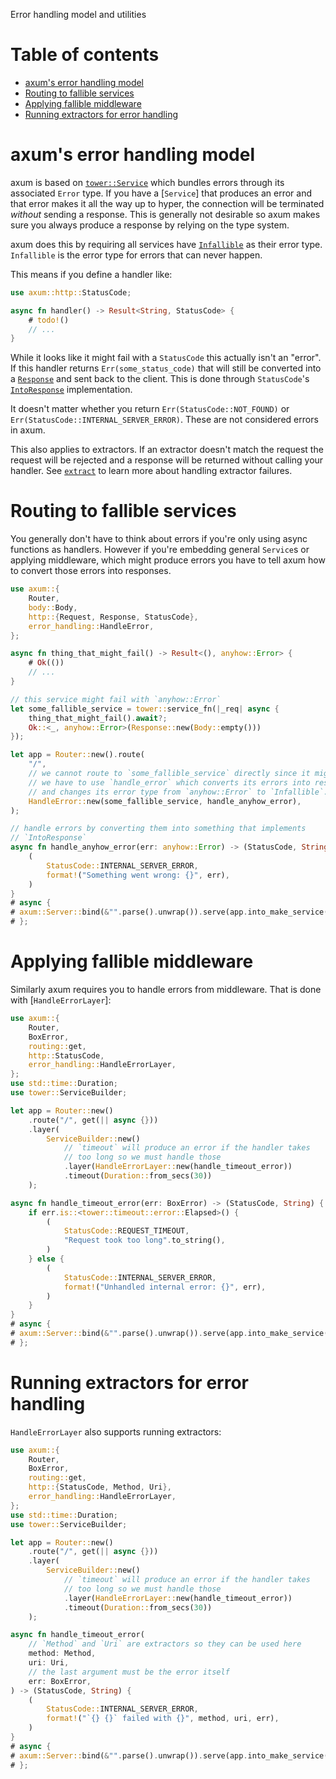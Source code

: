 Error handling model and utilities

# Table of contents

- [axum's error handling model](#axums-error-handling-model)
- [Routing to fallible services](#routing-to-fallible-services)
- [Applying fallible middleware](#applying-fallible-middleware)
- [Running extractors for error handling](#running-extractors-for-error-handling)

# axum's error handling model

axum is based on [`tower::Service`] which bundles errors through its associated
`Error` type. If you have a [`Service`] that produces an error and that error
makes it all the way up to hyper, the connection will be terminated _without_
sending a response. This is generally not desirable so axum makes sure you
always produce a response by relying on the type system.

axum does this by requiring all services have [`Infallible`] as their error
type. `Infallible` is the error type for errors that can never happen.

This means if you define a handler like:

```rust
use axum::http::StatusCode;

async fn handler() -> Result<String, StatusCode> {
    # todo!()
    // ...
}
```

While it looks like it might fail with a `StatusCode` this actually isn't an
"error". If this handler returns `Err(some_status_code)` that will still be
converted into a [`Response`] and sent back to the client. This is done
through `StatusCode`'s [`IntoResponse`] implementation.

It doesn't matter whether you return `Err(StatusCode::NOT_FOUND)` or
`Err(StatusCode::INTERNAL_SERVER_ERROR)`. These are not considered errors in
axum.

This also applies to extractors. If an extractor doesn't match the request the
request will be rejected and a response will be returned without calling your
handler. See [`extract`](crate::extract) to learn more about handling extractor
failures.

# Routing to fallible services

You generally don't have to think about errors if you're only using async
functions as handlers. However if you're embedding general `Service`s or
applying middleware, which might produce errors you have to tell axum how to
convert those errors into responses.

```rust
use axum::{
    Router,
    body::Body,
    http::{Request, Response, StatusCode},
    error_handling::HandleError,
};

async fn thing_that_might_fail() -> Result<(), anyhow::Error> {
    # Ok(())
    // ...
}

// this service might fail with `anyhow::Error`
let some_fallible_service = tower::service_fn(|_req| async {
    thing_that_might_fail().await?;
    Ok::<_, anyhow::Error>(Response::new(Body::empty()))
});

let app = Router::new().route(
    "/",
    // we cannot route to `some_fallible_service` directly since it might fail.
    // we have to use `handle_error` which converts its errors into responses
    // and changes its error type from `anyhow::Error` to `Infallible`.
    HandleError::new(some_fallible_service, handle_anyhow_error),
);

// handle errors by converting them into something that implements
// `IntoResponse`
async fn handle_anyhow_error(err: anyhow::Error) -> (StatusCode, String) {
    (
        StatusCode::INTERNAL_SERVER_ERROR,
        format!("Something went wrong: {}", err),
    )
}
# async {
# axum::Server::bind(&"".parse().unwrap()).serve(app.into_make_service()).await.unwrap();
# };
```

# Applying fallible middleware

Similarly axum requires you to handle errors from middleware. That is done with
[`HandleErrorLayer`]:

```rust
use axum::{
    Router,
    BoxError,
    routing::get,
    http::StatusCode,
    error_handling::HandleErrorLayer,
};
use std::time::Duration;
use tower::ServiceBuilder;

let app = Router::new()
    .route("/", get(|| async {}))
    .layer(
        ServiceBuilder::new()
            // `timeout` will produce an error if the handler takes
            // too long so we must handle those
            .layer(HandleErrorLayer::new(handle_timeout_error))
            .timeout(Duration::from_secs(30))
    );

async fn handle_timeout_error(err: BoxError) -> (StatusCode, String) {
    if err.is::<tower::timeout::error::Elapsed>() {
        (
            StatusCode::REQUEST_TIMEOUT,
            "Request took too long".to_string(),
        )
    } else {
        (
            StatusCode::INTERNAL_SERVER_ERROR,
            format!("Unhandled internal error: {}", err),
        )
    }
}
# async {
# axum::Server::bind(&"".parse().unwrap()).serve(app.into_make_service()).await.unwrap();
# };
```

# Running extractors for error handling

`HandleErrorLayer` also supports running extractors:

```rust
use axum::{
    Router,
    BoxError,
    routing::get,
    http::{StatusCode, Method, Uri},
    error_handling::HandleErrorLayer,
};
use std::time::Duration;
use tower::ServiceBuilder;

let app = Router::new()
    .route("/", get(|| async {}))
    .layer(
        ServiceBuilder::new()
            // `timeout` will produce an error if the handler takes
            // too long so we must handle those
            .layer(HandleErrorLayer::new(handle_timeout_error))
            .timeout(Duration::from_secs(30))
    );

async fn handle_timeout_error(
    // `Method` and `Uri` are extractors so they can be used here
    method: Method,
    uri: Uri,
    // the last argument must be the error itself
    err: BoxError,
) -> (StatusCode, String) {
    (
        StatusCode::INTERNAL_SERVER_ERROR,
        format!("`{} {}` failed with {}", method, uri, err),
    )
}
# async {
# axum::Server::bind(&"".parse().unwrap()).serve(app.into_make_service()).await.unwrap();
# };
```

[`tower::Service`]: `tower::Service`
[`Infallible`]: std::convert::Infallible
[`Response`]: crate::response::Response
[`IntoResponse`]: crate::response::IntoResponse
